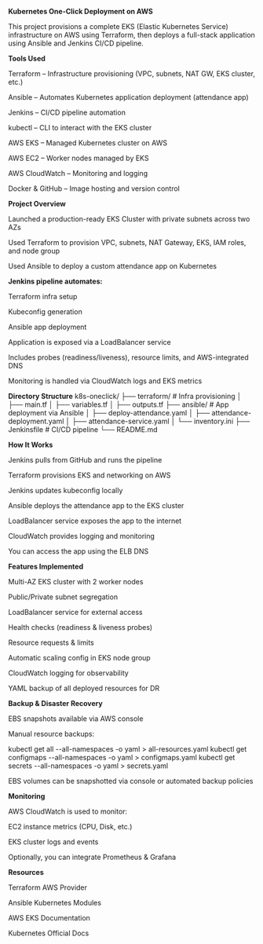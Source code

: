 **Kubernetes One-Click Deployment on AWS**

This project provisions a complete EKS (Elastic Kubernetes Service) infrastructure on AWS using Terraform, then deploys a full-stack application using Ansible and Jenkins CI/CD pipeline.

**Tools Used**

Terraform – Infrastructure provisioning (VPC, subnets, NAT GW, EKS cluster, etc.)

Ansible – Automates Kubernetes application deployment (attendance app)

Jenkins – CI/CD pipeline automation

kubectl – CLI to interact with the EKS cluster

AWS EKS – Managed Kubernetes cluster on AWS

AWS EC2 – Worker nodes managed by EKS

AWS CloudWatch – Monitoring and logging

Docker & GitHub – Image hosting and version control

**Project Overview**

Launched a production-ready EKS Cluster with private subnets across two AZs

Used Terraform to provision VPC, subnets, NAT Gateway, EKS, IAM roles, and node group

Used Ansible to deploy a custom attendance app on Kubernetes

**Jenkins pipeline automates:**

Terraform infra setup

Kubeconfig generation

Ansible app deployment

Application is exposed via a LoadBalancer service

Includes probes (readiness/liveness), resource limits, and AWS-integrated DNS

Monitoring is handled via CloudWatch logs and EKS metrics

**Directory Structure**
k8s-oneclick/
├── terraform/               # Infra provisioning
│   ├── main.tf
│   ├── variables.tf
│   ├── outputs.tf
├── ansible/                 # App deployment via Ansible
│   ├── deploy-attendance.yaml
│   ├── attendance-deployment.yaml
│   ├── attendance-service.yaml
│   └── inventory.ini
├── Jenkinsfile              # CI/CD pipeline
└── README.md

**How It Works**

Jenkins pulls from GitHub and runs the pipeline

Terraform provisions EKS and networking on AWS

Jenkins updates kubeconfig locally

Ansible deploys the attendance app to the EKS cluster

LoadBalancer service exposes the app to the internet

CloudWatch provides logging and monitoring

You can access the app using the ELB DNS

**Features Implemented**

Multi-AZ EKS cluster with 2 worker nodes

Public/Private subnet segregation

LoadBalancer service for external access

Health checks (readiness & liveness probes)

Resource requests & limits

Automatic scaling config in EKS node group

CloudWatch logging for observability

YAML backup of all deployed resources for DR

**Backup & Disaster Recovery**

EBS snapshots available via AWS console

Manual resource backups:

kubectl get all --all-namespaces -o yaml > all-resources.yaml
kubectl get configmaps --all-namespaces -o yaml > configmaps.yaml
kubectl get secrets --all-namespaces -o yaml > secrets.yaml


EBS volumes can be snapshotted via console or automated backup policies

**Monitoring**

AWS CloudWatch is used to monitor:

EC2 instance metrics (CPU, Disk, etc.)

EKS cluster logs and events

Optionally, you can integrate Prometheus & Grafana

**Resources**

Terraform AWS Provider

Ansible Kubernetes Modules

AWS EKS Documentation

Kubernetes Official Docs
